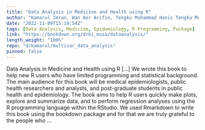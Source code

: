 ```yaml
---
title: "Data Analysis in Medicine and Health using R"
author: "Kamarul Imran, Wan Nor Arifin, Tengku Muhammad Hanis Tengku Mukhtar"
date: "2022-11-09T15:19:54Z"
tags: [Data Analysis, Medicine, Epidemiology, R Programming, Package]
link: "https://bookdown.org/drki_musa/dataanalysis/"
length_weight: "100%"
repo: "drkamarul/multivar_data_analysis"
pinned: false
---
```


Data Analysis in Medicine and Health using R [...] We wrote this book to help new R users who have limited programming and statistical background. The main audience for this book will be medical epidemiologists, public health researchers and analysts, and post-graduate students in public health and epidemiology. The book aims to help R users quickly make plots, explore and summarize data, and to perform regression analyses using the R programming language within the RStudio. We used Rmarkdown to write this book using the bookdown package and for that we are truly grateful to the people who ...
